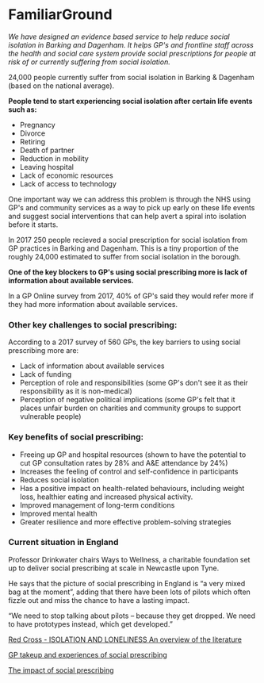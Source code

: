 # FamiliarGround

*We have designed an evidence based service to help reduce social isolation in Barking and Dagenham. It helps GP's and frontline staff across the health and social care system provide social prescriptions for people at risk of or currently suffering from social isolation.*

24,000 people currently suffer from social isolation in Barking & Dagenham (based on the national average).

**People tend to start experiencing social isolation after certain life events such as:**
- Pregnancy
- Divorce
- Retiring
- Death of partner
- Reduction in mobility
- Leaving hospital
- Lack of economic resources
- Lack of access to technology

One important way we can address this problem is through the NHS using GP's and community services as a way to pick up early on these life events and suggest social interventions that can help avert a spiral into isolation before it starts.

In 2017 250 people recieved a social prescription for social isolation from GP practices in Barking and Dagenham. This is a tiny proportion of the roughly 24,000 estimated to suffer from social isolation in the borough.

**One of the key blockers to GP's using social prescribing more is lack of information about available services.**

In a GP Online survey from 2017, 40% of GP's said they would refer more if they had more information about available services.

### Other key challenges to social prescribing:

According to a 2017 survey of 560 GPs, the key barriers to using social prescribing more are:
- Lack of information about available services
- Lack of funding
- Perception of role and responsibilities (some GP's don't see it as their responsibility as it is non-medical)
- Perception of negative political implications (some GP's felt that it places unfair burden on charities and community groups to support vulnerable people)

### Key benefits of social prescribing:

- Freeing up GP and hospital resources (shown to have the potential to cut GP consultation rates by 28% and A&E attendance by 24%)
- Increases the feeling of control and self-confidence in participants
- Reduces social isolation 
- Has a positive impact on health-related behaviours, including weight loss, healthier eating and increased physical activity. 
- Improved management of long-term conditions
- Improved mental health
- Greater resilience and more effective problem-solving strategies

### Current situation in England

Professor Drinkwater chairs Ways to Wellness, a charitable foundation set up to deliver social prescribing at scale in Newcastle upon Tyne. 

He says that the picture of social prescribing in England is “a very mixed bag at the moment”, adding that there have been lots of pilots which often fizzle out and miss the chance to have a lasting impact.

“We need to stop talking about pilots – because they get dropped. We need to have prototypes instead, which get developed.”

[Red Cross - ISOLATION AND LONELINESS An overview of the literature](https://www.redcross.org.uk/What-we-do/Health-and-social-care/Independent-living/Loneliness-and-isolation/~/media/BritishRedCross/Documents/What%20we%20do/UK%20services/CoOpIsolationLonelinessA444ppAW.pdf)

[GP takeup and experiences of social prescribing](https://www.gponline.com/social-prescribing-used-regularly-one-five-gps/article/1438039)

[The impact of social prescribing](http://bmjopen.bmj.com/content/7/7/e015203)


